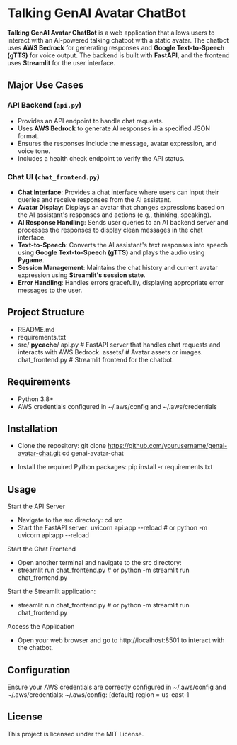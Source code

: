 # Talking GenAI Avatar ChatBot

**Talking GenAI Avatar ChatBot** is a web application that allows users to interact with an AI-powered talking chatbot with a static avatar. The chatbot uses **AWS Bedrock** for generating responses and **Google Text-to-Speech (gTTS)** for voice output. The backend is built with **FastAPI**, and the frontend uses **Streamlit** for the user interface.

## Major Use Cases

### API Backend (`api.py`)
- Provides an API endpoint to handle chat requests.
- Uses **AWS Bedrock** to generate AI responses in a specified JSON format.
- Ensures the responses include the message, avatar expression, and voice tone.
- Includes a health check endpoint to verify the API status.

### Chat UI (`chat_frontend.py`)
- **Chat Interface**: Provides a chat interface where users can input their queries and receive responses from the AI assistant.
- **Avatar Display**: Displays an avatar that changes expressions based on the AI assistant's responses and actions (e.g., thinking, speaking).
- **AI Response Handling**: Sends user queries to an AI backend server and processes the responses to display clean messages in the chat interface.
- **Text-to-Speech**: Converts the AI assistant's text responses into speech using **Google Text-to-Speech (gTTS)** and plays the audio using **Pygame**.
- **Session Management**: Maintains the chat history and current avatar expression using **Streamlit's session state**.
- **Error Handling**: Handles errors gracefully, displaying appropriate error messages to the user.

## Project Structure
- README.md
- requirements.txt
- src/
    __pycache__/
    api.py          # FastAPI server that handles chat requests and interacts with AWS Bedrock.
    assets/         # Avatar assets or images.
    chat_frontend.py # Streamlit frontend for the chatbot.

## Requirements
- Python 3.8+
- AWS credentials configured in ~/.aws/config and ~/.aws/credentials

## Installation
- Clone the repository:
    git clone https://github.com/yourusername/genai-avatar-chat.git
    cd genai-avatar-chat

- Install the required Python packages:
    pip install -r requirements.txt

## Usage
Start the API Server
- Navigate to the src directory:
    cd src
- Start the FastAPI server:
    uvicorn api:app --reload # or python -m uvicorn api:app --reload

Start the Chat Frontend
- Open another terminal and navigate to the src directory:
- streamlit run chat_frontend.py # or python -m streamlit run chat_frontend.py

Start the Streamlit application:
- streamlit run chat_frontend.py # or python -m streamlit run chat_frontend.py

Access the Application
- Open your web browser and go to http://localhost:8501 to interact with the chatbot.

## Configuration
Ensure your AWS credentials are correctly configured in ~/.aws/config and ~/.aws/credentials:
~/.aws/config:
[default]
region = us-east-1

## License
This project is licensed under the MIT License.


